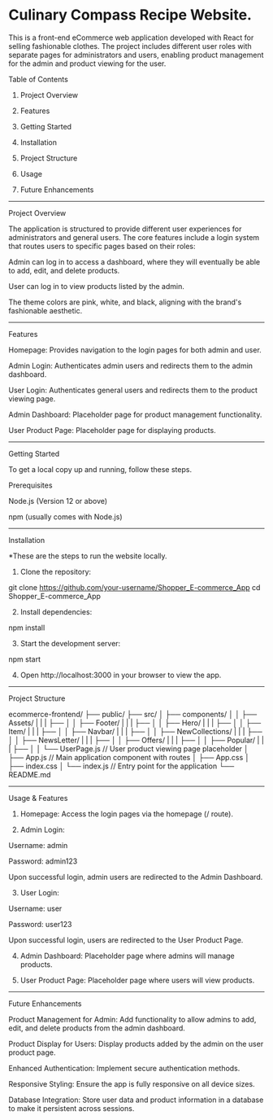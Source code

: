 # Culinary Compass Recipe Website.

This is a front-end eCommerce web application developed with React for selling fashionable clothes. The project includes different user roles with separate pages for administrators and users, enabling product management for the admin and product viewing for the user.

Table of Contents

1. Project Overview


2. Features


3. Getting Started


4. Installation


5. Project Structure


6. Usage


7. Future Enhancements


---

Project Overview

The application is structured to provide different user experiences for administrators and general users. The core features include a login system that routes users to specific pages based on their roles:

Admin can log in to access a dashboard, where they will eventually be able to add, edit, and delete products.

User can log in to view products listed by the admin.


The theme colors are pink, white, and black, aligning with the brand's fashionable aesthetic.

---

Features

Homepage: Provides navigation to the login pages for both admin and user.

Admin Login: Authenticates admin users and redirects them to the admin dashboard.

User Login: Authenticates general users and redirects them to the product viewing page.

Admin Dashboard: Placeholder page for product management functionality.

User Product Page: Placeholder page for displaying products.

---


Getting Started

To get a local copy up and running, follow these steps.

Prerequisites

Node.js (Version 12 or above)

npm (usually comes with Node.js)

---


Installation

*These are the steps to run the website locally.
1. Clone the repository:

git clone https://github.com/your-username/Shopper_E-commerce_App
cd Shopper_E-commerce_App


2. Install dependencies:

npm install


3. Start the development server:

npm start


4. Open http://localhost:3000 in your browser to view the app.

---

Project Structure


ecommerce-frontend/
├── public/
├── src/
│   ├── components/
│   │   ├── Assets/
|   |   |   ├──
│   │   ├── Footer/
|   |   |   ├── 
│   │   ├── Hero/
|   |   |   ├── 
│   │   ├── Item/
|   |   |   ├── 
│   │   ├── Navbar/
|   |   |   ├── 
│   │   ├── NewCollections/
|   |   |   ├── 
│   │   ├── NewsLetter/
|   |   |   ├── 
│   │   ├── Offers/
|   |   |   ├── 
│   │   ├── Popular/
|   |   |   ├── 
│   │   └── UserPage.js         // User product viewing page placeholder
│   ├── App.js                  // Main application component with routes
│   ├── App.css
│   ├── index.css
│   └── index.js                // Entry point for the application
└── README.md

---

Usage & Features

1. Homepage: Access the login pages via the homepage (/ route).


2. Admin Login:

Username: admin

Password: admin123

Upon successful login, admin users are redirected to the Admin Dashboard.



3. User Login:

Username: user

Password: user123

Upon successful login, users are redirected to the User Product Page.



4. Admin Dashboard: Placeholder page where admins will manage products.


5. User Product Page: Placeholder page where users will view products.

---

Future Enhancements

Product Management for Admin: Add functionality to allow admins to add, edit, and delete products from the admin dashboard.

Product Display for Users: Display products added by the admin on the user product page.

Enhanced Authentication: Implement secure authentication methods.

Responsive Styling: Ensure the app is fully responsive on all device sizes.

Database Integration: Store user data and product information in a database to make it persistent across sessions.

#
